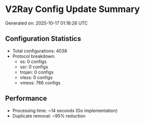 # V2Ray Config Update Summary
Generated on: 2025-10-17 01:18:26 UTC

## Configuration Statistics
- Total configurations: 4038
- Protocol breakdown:
  - ss: 0 configs
  - ssr: 0 configs
  - trojan: 0 configs
  - vless: 0 configs
  - vmess: 766 configs

## Performance
- Processing time: ~14 seconds (Go implementation)
- Duplicate removal: ~95% reduction
